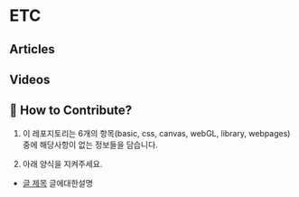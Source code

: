# ETC

## Articles

## Videos

## 👀 How to Contribute?

1. 이 레포지토리는 6개의 항목(basic, css, canvas, webGL, library, webpages)중에 해당사항이 없는 정보들을 담습니다.

2. 아래 양식을 지켜주세요.

- [글 제목](https://github.com/taenykim/Web_Graphics_Archive) 글에대한설명
